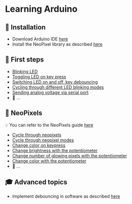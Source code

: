 # Learning Arduino

## :rocket: Installation

* Download Arduino IDE [here](https://www.arduino.cc/en/Main/Software)
* Install the NeoPixel library as described
  [here](https://learn.adafruit.com/adafruit-neopixel-uberguide/arduino-library-installation#install-adafruit-neopixel-via-library-manager-16-2)

## :hatching_chick: First steps

* [Blinking LED](first-steps/blinking-led)
* [Toggling LED on key press](first-steps/toggle-led)
* [Switching LED on and off, key debouncing](first-steps/switch-led)
* [Cycling through different LED blinking modes](first-steps/cycle-led)
* [Sending analog voltage via serial port](first-steps/send-voltage-via-serial)
* :thought_balloon: ...

## :traffic_light: NeoPixels

:bulb: You can refer to the NeoPixels guide
[here](https://learn.adafruit.com/adafruit-neopixel-uberguide/arduino-library-use)

* [Cycle through neopixels](neopixels/cycle)
* [Cycle through neopixel modes](neopixels/cycle-modes)
* [Change color on keypress](neopixels/change-color)
* [Change brightness with the potentiometer](neopixels/change-brightness)
* [Change number of glowing pixels with the potentiometer](neopixels/fill)
* [Change color with the potentiometer](neopixels/change-color-pot)
* :thought_balloon: ...

## :mortar_board: Advanced topics

* Implement debouncing in software as described
  [here](https://www.arduino.cc/en/tutorial/debounce)
